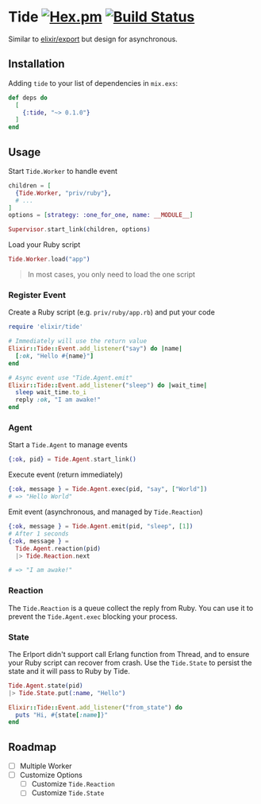 Tide [![Hex.pm](https://img.shields.io/hexpm/v/tide)](https://hex.pm/packages/tide) [![Build Status](https://travis-ci.com/elct9620/tide.ex.svg?branch=master)](https://travis-ci.com/elct9620/tide.ex)
===

Similar to [elixir/export](https://github.com/fazibear/export) but design for asynchronous.

## Installation

Adding `tide` to your list of dependencies in `mix.exs`:

```elixir
def deps do
  [
    {:tide, "~> 0.1.0"}
  ]
end
```

## Usage

Start `Tide.Worker` to handle event

```ex
children = [
  {Tide.Worker, "priv/ruby"},
  # ...
]
options = [strategy: :one_for_one, name: __MODULE__]

Supervisor.start_link(children, options)
```

Load your Ruby script

```ex
Tide.Worker.load("app")
```

> In most cases, you only need to load the one script

### Register Event

Create a Ruby script (e.g. `priv/ruby/app.rb`) and put your code

```ruby
require 'elixir/tide'

# Immediately will use the return value
Elixir::Tide::Event.add_listener("say") do |name|
  [:ok, "Hello #{name}"]
end

# Async event use "Tide.Agent.emit"
Elixir::Tide::Event.add_listener("sleep") do |wait_time|
  sleep wait_time.to_i
  reply :ok, "I am awake!"
end
```

### Agent

Start a `Tide.Agent` to manage events

```ex
{:ok, pid} = Tide.Agent.start_link()
```

Execute event (return immediately)

```ex
{:ok, message } = Tide.Agent.exec(pid, "say", ["World"])
# => "Hello World"
```

Emit event (asynchronous, and managed by `Tide.Reaction`)

```ex
{:ok, message } = Tide.Agent.emit(pid, "sleep", [1])
# After 1 seconds
{:ok, message } =
  Tide.Agent.reaction(pid)
  |> Tide.Reaction.next

# => "I am awake!"
```

### Reaction

The `Tide.Reaction` is a queue collect the reply from Ruby. You can use it to prevent the `Tide.Agent.exec` blocking your process.

### State

The Erlport didn't support call Erlang function from Thread, and to ensure your Ruby script can recover from crash.
Use the `Tide.State` to persist the state and it will pass to Ruby by Tide.

```ex
Tide.Agent.state(pid)
|> Tide.State.put(:name, "Hello")
```

```ruby
Elixir::Tide::Event.add_listener("from_state") do
  puts "Hi, #{state[:name]}"
end
```

## Roadmap

* [ ] Multiple Worker
* [ ] Customize Options
  * [ ] Customize `Tide.Reaction`
  * [ ] Customize `Tide.State`
